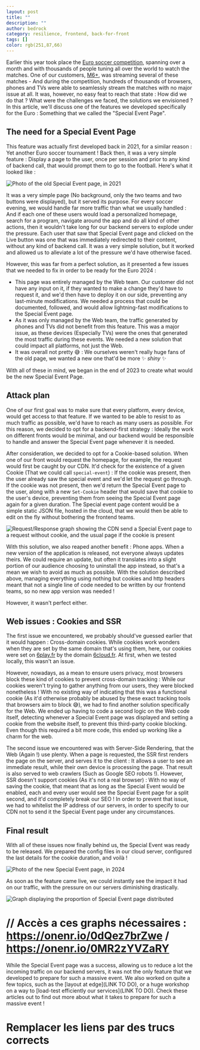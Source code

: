 ```yaml
---
layout: post
title: ""
description: ""
author: bedrock 
category: resilience, frontend, back-for-front
tags: []
color: rgb(251,87,66)
---
```


Earlier this year took place the [Euro soccer competition](https://www.uefa.com/euro2024/), spanning over a month and with thousands of people tuning all over the world to watch the matches. One of our customers, [M6+](https://www.6play.fr/), was streaming several of these matches - And during the competition, hundreds of thousands of browsers, phones and TVs were able to seamlessly stream the matches with no major issue at all. It was, however, no easy feat to reach that state : How did we do that ? What were the challenges we faced, the solutions we envisioned ? In this article, we'll discuss one of the features we developed specifically for the Euro : Something that we called the "Special Event Page".

## The need for a Special Event Page

This feature was actually first developed back in 2021, for a similar reason : Yet another Euro soccer tournament ! Back then, it was a very simple feature : Display a page to the user,  once per session and prior to any kind of backend call, that would prompt them to go to the football. Here's what it looked like :

![Photo of the old Special Event page, in 2021](/images/posts/2024-08-14-euro-resiliency-special-event-page/Old_SEP.png)

It was a very simple page (No background, only the two teams and two buttons were displayed), but it served its purpose.
For every soccer evening, we would handle far more traffic than what we usually handled : And if each one of these users would load a personalized homepage, search for a program, navigate around the app and do all kind of other actions, then it wouldn't take long for our backend servers to explode under the pressure. Each user that saw that Special Event page and clicked on the Live button was one that was immediately redirected to their content, without any kind of backend call. It was a very simple solution, but it worked and allowed us to alleviate a lot of the pressure we'd have otherwise faced.

However, this was far from a perfect solution, as it presented a few issues that we needed to fix in order to be ready for the Euro 2024 :
- This page was entirely managed by the Web team. Our customer did not have any input on it, if they wanted to make a change they'd have to request it, and we'd then have to deploy it on our side, preventing any last-minute modifications. We needed a process that could be documented, followed, and would allow lightning-fast modifications to the Special Event page.
- As it was only managed by the Web team, the traffic generated by phones and TVs did not benefit from this feature. This was a major issue, as these devices (Especially TVs) were the ones that generated the most traffic during these events. We needed a new solution that could impact all platforms, not just the Web.
- It was overall not pretty 😅 : We ourselves weren't really huge fans of the old page, we wanted a new one that'd be more ✨ *shiny* ✨

With all of these in mind, we began in the end of 2023 to create what would be the new Special Event Page.

## Attack plan

One of our first goal was to make sure that every platform, every device, would get access to that feature. If we wanted to be able to resist to as much traffic as possible, we'd have to reach as many users as possible. For this reason, we decided to opt for a backend-first strategy : Ideally the work on different fronts would be minimal, and our backend would be responsible to handle and answer the Special Event page whenever it is needed.

After consideration, we decided to opt for a Cookie-based solution. When one of our front would request the homepage, for example, the request would first be caught by our CDN. It'd check for the existence of a given Cookie (That we could call `special-event`) : If the cookie was present, then the user already saw the special event and we'd let the request go through. If the cookie was not present, then we'd return the Special Event page to the user, along with a new `Set-Cookie` header that would save that cookie to the user's device, preventing them from seeing the Special Event page again for a given duration.
The Special event page content would be a simple static JSON file, hosted in the cloud, that we would then be able to edit on the fly without bothering the frontend teams.

![Request/Response graph showing the CDN send a Special Event page to a request without cookie, and the usual page if the cookie is present](/images/posts/2024-08-14-euro-resiliency-special-event-page/Request_Response_graph.png)

With this solution, we also reaped another benefit : Phone apps. When a new version of the application is released, not everyone always updates theirs. We could require an update, but often it translates into a slight portion of our audience choosing to uninstall the app instead, so that's a mean we wish to avoid as much as possible. With the solution described above, managing everything using nothing but cookies and http headers meant that not a single line of code needed to be written by our frontend teams, so no new app version was needed !

However, it wasn't perfect either.

## Web issues : Cookies and SSR

The first issue we encountered, we probably should've guessed earlier that it would happen : Cross-domain cookies. While cookies work wonders when they are set by the same domain that's using them, here, our cookies were set on [6play.fr](https://www.6play.fr/) by the domain [6cloud.fr](https://layout.6cloud.fr). At first, when we tested locally, this wasn't an issue. 

However, nowadays, as a mean to ensure users privacy, most browsers block these kind of cookies to prevent cross-domain tracking : While our cookies weren't trying to gather anything from our users, they were blocked nonetheless ! With no existing way of indicating that this was a functional cookie (As it'd otherwise probably be abused by these exact tracking tools that browsers aim to block 😅), we had to find another solution specifically for the Web. We ended up having to code a second logic on the Web code itself, detecting whenever a Special Event page was displayed and setting a cookie from the website itself, to prevent this third-party cookie blocking. Even though this required a bit more code, this ended up working like a charm for the web.

The second issue we encountered was with Server-Side Rendering, that the Web (Again !) use plenty. When a page is requested, the SSR first renders the page on the server, and serves it to the client : It allows a user to see an immediate result, while their own device is processing the page. That result is also served to web crawlers (Such as Google SEO robots !). However, SSR doesn't support cookies (As it's not a real browser) : With no way of saving the cookie, that meant that as long as the Special Event would be enabled, each and every user would see the Special Event page for a split second, and it'd completely break our SEO ! In order to prevent that issue, we had to whitelist the IP address of our servers, in order to specify to our CDN not to send it the Special Event page under any circumstances.

## Final result

With all of these issues now finally behind us, the Special Event was ready to be released. We prepared the config files in our cloud server, configured the last details for the cookie duration, and voilà !

![Photo of the new Special Event page, in 2024](/images/posts/2024-08-14-euro-resiliency-special-event-page/New_SEP.png)

As soon as the feature came live, we could instantly see the impact it had on our traffic, with the pressure on our servers diminishing drastically. 

![Graph displaying the proportion of Special Event page distributed](/images/posts/2024-08-14-euro-resiliency-special-event-page/SEP_stat_display.png)
# // Accès a ces graphs nécessaires : https://onenr.io/0dQez7brZwe / https://onenr.io/0MR2zYVZaRY

While the Special Event page was a success, allowing us to reduce a lot the incoming traffic on our backend servers, it was not the only feature that we developed to prepare for such a massive event. We also worked on quite a few topics, such as the [layout at edge](LINK TO DO), or a huge workshop on a way to [load-test efficiently our services](LINK TO DO). Check these articles out to find out more about what it takes to prepare for such a massive event !

# Remplacer les liens par des trucs corrects

